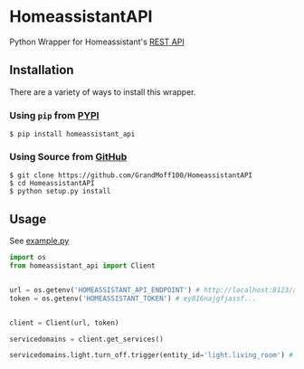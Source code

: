 # HomeassistantAPI
Python Wrapper for Homeassistant's [REST API](https://developers.home-assistant.io/docs/api/rest/)

## Installation
There are a variety of ways to install this wrapper.

### Using `pip` from [PYPI](https://pypi.org/project_homeassistant_api/)
```
$ pip install homeassistant_api
```

### Using Source from [GitHub](https://github.com/GrandMoff100/HomeassistantAPI)
```
$ git clone https://github.com/GrandMoff100/HomeassistantAPI
$ cd HomeassistantAPI
$ python setup.py install
```

## Usage
See [example.py](https://github.com/GrandMoff100/HomeAssistantAPI/blob/master/example.py)

```py
import os
from homeassistant_api import Client


url = os.getenv('HOMEASSISTANT_API_ENDPOINT') # http://localhost:8123/api/
token = os.getenv('HOMEASSISTANT_TOKEN') # ey816najgfjassf...


client = Client(url, token)

servicedomains = client.get_services()

servicedomains.light.turn_off.trigger(entity_id='light.living_room') # Sends a request to turn off the living room light
```
